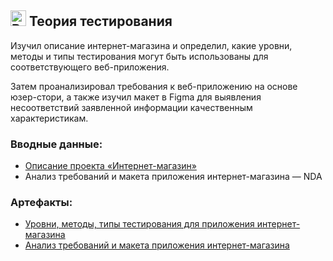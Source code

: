 ## <img src="https://raw.githubusercontent.com/Tarikul-Islam-Anik/Animated-Fluent-Emojis/master/Emojis/Objects/Books.png" alt="Books" width="25" height="25" /> Теория тестирования

Изучил описание интернет-магазина и определил, какие уровни, методы и типы тестирования могут быть использованы для соответствующего веб-приложения.

Затем проанализировал требования к веб-приложению на основе юзер-стори, а также изучил макет в Figma для выявления несоответствий заявленной информации качественным характеристикам.

### Вводные данные:

* [Описание проекта «Интернет-магазин»](https://github.com/khramovich/theory/blob/main/%D0%9E%D0%BF%D0%B8%D1%81%D0%B0%D0%BD%D0%B8%D0%B5%20%D0%BF%D1%80%D0%BE%D0%B5%D0%BA%D1%82%D0%B0%20%C2%AB%D0%98%D0%BD%D1%82%D0%B5%D1%80%D0%BD%D0%B5%D1%82-%D0%BC%D0%B0%D0%B3%D0%B0%D0%B7%D0%B8%D0%BD%C2%BB.pdf)  
* Анализ требований и макета приложения интернет-магазина — NDA

### Артефакты:

* [Уровни, методы, типы тестирования для приложения интернет-магазина](https://docs.google.com/spreadsheets/d/13je84TaNmUlAzdh73Tth_7gXyT5xXwc9iCVu_tnHnEA/edit?usp=sharing)  
* [Анализ требований и макета приложения интернет-магазина](https://docs.google.com/spreadsheets/d/1Ov1ZFcoNCI8J6EtH4XzgcQlv-dcZZc5UvWv1iEHWvNc/edit?usp=sharing)
